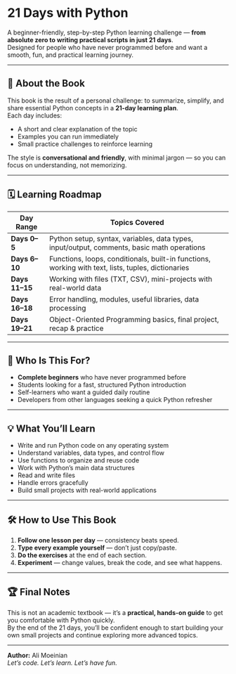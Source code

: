 # 21 Days with Python

A beginner-friendly, step-by-step Python learning challenge — **from absolute zero to writing practical scripts in just 21 days**.  
Designed for people who have never programmed before and want a smooth, fun, and practical learning journey.

---

## 📖 About the Book
This book is the result of a personal challenge: to summarize, simplify, and share essential Python concepts in a **21-day learning plan**.  
Each day includes:
- A short and clear explanation of the topic
- Examples you can run immediately
- Small practice challenges to reinforce learning

The style is **conversational and friendly**, with minimal jargon — so you can focus on understanding, not memorizing.

---

## 🗓 Learning Roadmap

| Day Range      | Topics Covered |
|----------------|----------------|
| **Days 0–5**   | Python setup, syntax, variables, data types, input/output, comments, basic math operations |
| **Days 6–10**  | Functions, loops, conditionals, built-in functions, working with text, lists, tuples, dictionaries |
| **Days 11–15** | Working with files (TXT, CSV), mini-projects with real-world data |
| **Days 16–18** | Error handling, modules, useful libraries, data processing |
| **Days 19–21** | Object-Oriented Programming basics, final project, recap & practice |

---

## 🚀 Who Is This For?
- **Complete beginners** who have never programmed before
- Students looking for a fast, structured Python introduction
- Self-learners who want a guided daily routine
- Developers from other languages seeking a quick Python refresher

---

## 💡 What You’ll Learn
- Write and run Python code on any operating system
- Understand variables, data types, and control flow
- Use functions to organize and reuse code
- Work with Python’s main data structures
- Read and write files
- Handle errors gracefully
- Build small projects with real-world applications

---

## 🛠 How to Use This Book
1. **Follow one lesson per day** — consistency beats speed.
2. **Type every example yourself** — don’t just copy/paste.
3. **Do the exercises** at the end of each section.
4. **Experiment** — change values, break the code, and see what happens.

---

## 🏆 Final Notes
This is not an academic textbook — it’s a **practical, hands-on guide** to get you comfortable with Python quickly.  
By the end of the 21 days, you’ll be confident enough to start building your own small projects and continue exploring more advanced topics.

---

**Author:** Ali Moeinian  
*Let’s code. Let’s learn. Let’s have fun.*
